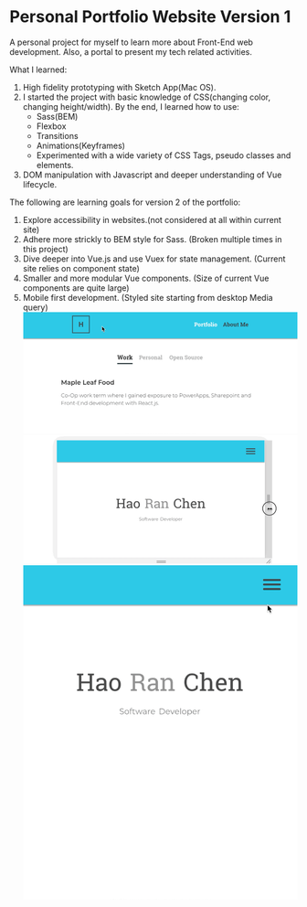 # Personal Portfolio Website Version 1

A personal project for myself to learn more about Front-End web development. Also, a portal to present my tech related activities. 

What I learned: 

1. High fidelity prototyping with Sketch App(Mac OS).
2. I started the project with basic knowledge of CSS(changing color, changing height/width). By the end, I learned how to use:
    * Sass(BEM)
    * Flexbox
    * Transitions
    * Animations(Keyframes)
    * Experimented with a wide variety of CSS Tags, pseudo classes and elements. 
3. DOM manipulation with Javascript and deeper understanding of Vue lifecycle. 

The following are learning goals for version 2 of the portfolio:

1. Explore accessibility in websites.(not considered at all within current site)
2. Adhere more strickly to BEM style for Sass. (Broken multiple times in this project)
3. Dive deeper into Vue.js and use Vuex for state management. (Current site relies on component state)
4. Smaller and more modular Vue components. (Size of current Vue components are quite large)
5. Mobile first development. (Styled site starting from desktop Media query)
![Alt Text](Those-SVG-and-CSS-animation.gif)
![Alt Text](Wow-so-Responsive.gif)
![Alt Text](Fancy-Burger-Menu.gif)